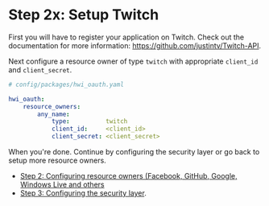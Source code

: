 Step 2x: Setup Twitch
=====================
First you will have to register your application on Twitch. Check out the
documentation for more information: https://github.com/justintv/Twitch-API.

Next configure a resource owner of type `twitch` with appropriate `client_id` and `client_secret`.

```yaml
# config/packages/hwi_oauth.yaml

hwi_oauth:
    resource_owners:
        any_name:
            type:          twitch
            client_id:     <client_id>
            client_secret: <client_secret>
```

When you're done. Continue by configuring the security layer or go back to setup more resource owners.

- [Step 2: Configuring resource owners (Facebook, GitHub, Google, Windows Live and others](../2-configuring_resource_owners.md)
- [Step 3: Configuring the security layer](../3-configuring_the_security_layer.md).

